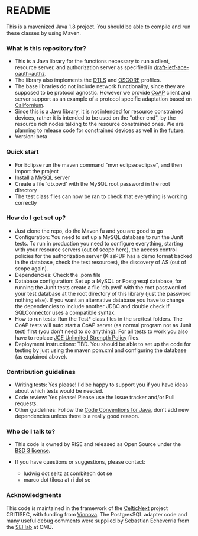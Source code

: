 # README #

This is a mavenized Java 1.8 project. You should be able to compile and run these classes by using Maven.

### What is this repository for? ###

* This is a Java library for the functions necessary to run a client, resource
  server, and authorization server as specified in [draft-ietf-ace-oauth-authz](https://datatracker.ietf.org/doc/draft-ietf-ace-oauth-authz). 
*  The library also implements the [DTLS](https://datatracker.ietf.org/doc/draft-ietf-ace-dtls-authorize) and [OSCORE](https://datatracker.ietf.org/doc/draft-ietf-ace-oscore-profile/) profiles. 
*  The base libraries do not include network functionality, since they are supposed to be protocol agnostic. However we provide [CoAP](https://tools.ietf.org/html/rfc7252) client and server support as an example of a protocol specific adaptation based on [Californium](https://www.eclipse.org/californium).
* Since this is a Java library, it is not intended for resource constrained devices, rather it is intended to be used on the "other end", by the resource rich nodes
  talking to the resource constrained ones. We are planning to release code for constrained devices as well in the future.
* Version: beta

### Quick start ###

* For Eclipse run the maven command "mvn eclipse:eclipse", and then import the project
* Install a MySQL server
* Create a file 'db.pwd' with the MySQL root password in the root directory
* The test class files can now be ran to check that everything is working correctly

### How do I get set up? ###

* Just clone the repo, do the Maven fu and you are good to go
* Configuration: You need to set up a MySQL database to run the Junit tests. 
  To run in production you need to configure everything, starting with
  your resource servers (out of scope here), the access control policies for
  the authorization server (KissPDP has a demo format backed in the database, check the
  test resources), the discovery of AS (out of scope again).
* Dependencies: Check the .pom file
* Database configuration:  Set up a MySQL or Postgresql database, for running 
  the Junit tests create a file 'db.pwd' with the root password of your test 
  database at the root directory of this library (just the password nothing else). 
  If you want an alternative database you have to change the dependencies to 
  include another JDBC and double check if SQLConnector uses a compatible syntax.
* How to run tests: Run the Test* class files in the src/test folders. The CoAP 
  tests will auto start a CoAP server (as normal program not as Junit test)
  first (you don't need to do anything). For all tests to work you also have to replace
  [JCE Unlimited Strength Policy](http://www.oracle.com/technetwork/java/javase/downloads/jce8-download-2133166.html) files.
* Deployment instructions: TBD. You should be able to set up the code for testing
  by just using the maven pom.xml and configuring the database (as explained 
  above).

### Contribution guidelines ###

* Writing tests: Yes please! I'd be happy to support you if you have ideas about 
  which tests would be needed.
* Code review: Yes please! Please use the Issue tracker and/or Pull requests.
* Other guidelines: Follow the [Code Conventions for Java](http://www.oracle.com/technetwork/java/codeconvtoc-136057.html), don't add 
  new dependencies unless there is a really good reason.

### Who do I talk to? ###

* This code is owned by RISE and released as Open Source under the [BSD 3 license](https://opensource.org/licenses/BSD-3-Clause).
* If you have questions or suggestions, please contact:

   - ludwig dot seitz at combitech dot se
   - marco dot tiloca at ri dot se

### Acknowledgments ###
This code is maintained in the framework of the [CelticNext](https://www.celticnext.eu/) project CRITISEC, with funding from [Vinnova](http://www.vinnova.se/sv/).
The PostgresSQL adapter code and many useful debug comments were supplied by Sebastian Echeverria from the [SEI lab](https://www.sei.cmu.edu) at CMU.
